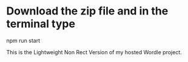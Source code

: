 # Download the zip file and in the terminal type
npm run start

This is the Lightweight Non Rect Version of my hosted Wordle project.  
